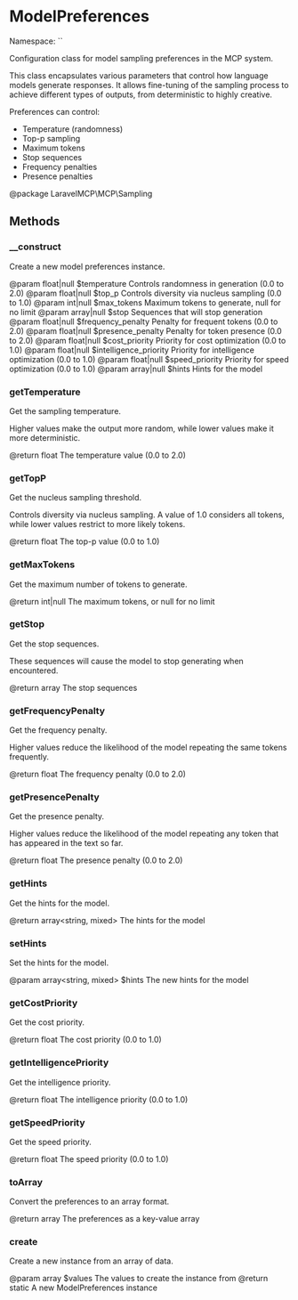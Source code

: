 # ModelPreferences

Namespace: ``

Configuration class for model sampling preferences in the MCP system.

This class encapsulates various parameters that control how language models
generate responses. It allows fine-tuning of the sampling process to achieve
different types of outputs, from deterministic to highly creative.

Preferences can control:
- Temperature (randomness)
- Top-p sampling
- Maximum tokens
- Stop sequences
- Frequency penalties
- Presence penalties

@package LaravelMCP\MCP\Sampling

## Methods

### __construct

Create a new model preferences instance.

@param float|null $temperature Controls randomness in generation (0.0 to 2.0)
@param float|null $top_p Controls diversity via nucleus sampling (0.0 to 1.0)
@param int|null $max_tokens Maximum tokens to generate, null for no limit
@param array|null $stop Sequences that will stop generation
@param float|null $frequency_penalty Penalty for frequent tokens (0.0 to 2.0)
@param float|null $presence_penalty Penalty for token presence (0.0 to 2.0)
@param float|null $cost_priority Priority for cost optimization (0.0 to 1.0)
@param float|null $intelligence_priority Priority for intelligence optimization (0.0 to 1.0)
@param float|null $speed_priority Priority for speed optimization (0.0 to 1.0)
@param array|null $hints Hints for the model

### getTemperature

Get the sampling temperature.

Higher values make the output more random, while lower values
make it more deterministic.

@return float The temperature value (0.0 to 2.0)

### getTopP

Get the nucleus sampling threshold.

Controls diversity via nucleus sampling. A value of 1.0 considers
all tokens, while lower values restrict to more likely tokens.

@return float The top-p value (0.0 to 1.0)

### getMaxTokens

Get the maximum number of tokens to generate.

@return int|null The maximum tokens, or null for no limit

### getStop

Get the stop sequences.

These sequences will cause the model to stop generating
when encountered.

@return array<string> The stop sequences

### getFrequencyPenalty

Get the frequency penalty.

Higher values reduce the likelihood of the model repeating
the same tokens frequently.

@return float The frequency penalty (0.0 to 2.0)

### getPresencePenalty

Get the presence penalty.

Higher values reduce the likelihood of the model repeating
any token that has appeared in the text so far.

@return float The presence penalty (0.0 to 2.0)

### getHints

Get the hints for the model.

@return array<string, mixed> The hints for the model

### setHints

Set the hints for the model.

@param array<string, mixed> $hints The new hints for the model

### getCostPriority

Get the cost priority.

@return float The cost priority (0.0 to 1.0)

### getIntelligencePriority

Get the intelligence priority.

@return float The intelligence priority (0.0 to 1.0)

### getSpeedPriority

Get the speed priority.

@return float The speed priority (0.0 to 1.0)

### toArray

Convert the preferences to an array format.

@return array The preferences as a key-value array

### create

Create a new instance from an array of data.

@param array $values The values to create the instance from
@return static A new ModelPreferences instance

